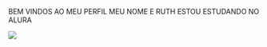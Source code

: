 BEM VINDOS AO MEU PERFIL
MEU NOME E RUTH
ESTOU ESTUDANDO NO ALURA


![](https://media.tenor.com/M6Ap4meValsAAAAM/tulla-luana-crise.gif)

